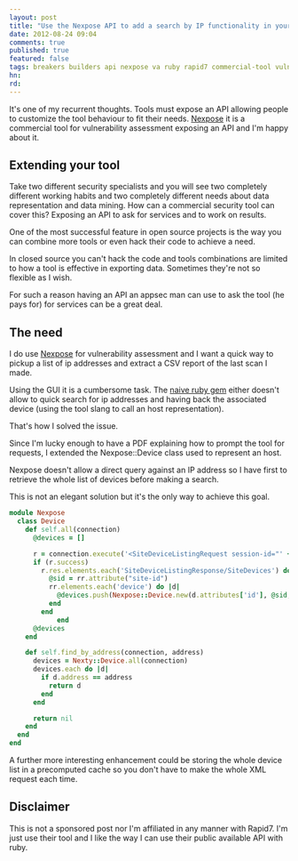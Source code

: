 ```yaml
---
layout: post
title: "Use the Nexpose API to add a search by IP functionality in your tools"
date: 2012-08-24 09:04
comments: true
published: true
featured: false
tags: breakers builders api nexpose va ruby rapid7 commercial-tool vulnerability-assessment nexty
hn: 
rd: 
---
```


It's one of my recurrent thoughts. Tools must expose an API allowing people to
customize the tool behaviour to fit their needs.
[Nexpose](http://www.rapid7.com/) it is a commercial tool for vulnerability
assessment exposing an API and I'm happy about it.

<!-- more -->

## Extending your tool

Take two different security specialists and you will see two completely
different working habits and two completely different needs about data
representation and data mining.
How can a commercial security tool can cover this? Exposing an API to ask for
services and to work on results.

One of the most successful feature in open source projects is the way you can
combine more tools or even hack their code to achieve a need.

In closed source you can't hack the code and tools combinations are limited to
how a tool is effective in exporting data. Sometimes they're not so flexible as
I wish.

For such a reason having an API an appsec man can use to ask the tool (he pays
for) for services can be a great deal.

## The need

I do use [Nexpose](http://www.rapid7.com/) for vulnerability assessment and I
want a quick way to pickup a list of ip addresses and extract a CSV report of
the last scan I made. 

Using the GUI it is a cumbersome task.
The [naive ruby gem](https://github.com/rapid7/nexpose-client) either doesn't
allow to quick search for ip addresses and having back the associated device
(using the tool slang to call an host representation).

That's how I solved the issue.

Since I'm lucky enough to have a PDF explaining how to prompt the tool for
requests, I extended the Nexpose::Device class used to represent an host.

Nexpose doesn't allow a direct query against an IP address so I have first to
retrieve the whole list of devices before making a search.

This is not an elegant solution but it's the only way to achieve this goal.

``` ruby
module Nexpose
  class Device
    def self.all(connection)
      @devices = []

      r = connection.execute('<SiteDeviceListingRequest session-id="' + connection.session_id + '"/>')
      if (r.success)
        r.res.elements.each('SiteDeviceListingResponse/SiteDevices') do |rr|
          @sid = rr.attribute("site-id")
          rr.elements.each('device') do |d|
            @devices.push(Nexpose::Device.new(d.attributes['id'], @sid, d.attributes["address"], d.attributes["riskfactor"], d.attributes['riskscore']))
          end
        end
			end
      @devices
    end

    def self.find_by_address(connection, address)
      devices = Nexty::Device.all(connection)
      devices.each do |d|
        if d.address == address
          return d
        end
      end

      return nil
    end
  end
end
``` 

A further more interesting enhancement could be storing the whole device list
in a precomputed cache so you don't have to make the whole XML request each
time.

## Disclaimer

This is not a sponsored post nor I'm affiliated in any manner with Rapid7. I'm
just use their tool and I like the way I can use their public available API
with ruby.

